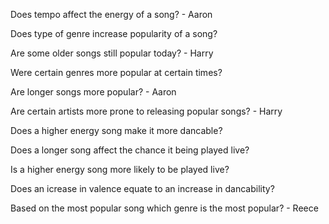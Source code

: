 Does tempo affect the energy of a song? - Aaron

Does type of genre increase popularity of a song?

Are some older songs still popular today? - Harry

Were certain genres more popular at certain times?

Are longer songs more popular? - Aaron

Are certain artists more prone to releasing popular songs? - Harry

Does a higher energy song make it more dancable?

Does a longer song affect the chance it being played live?

Is a higher energy song more likely to be played live?

Does an icrease in valence equate to an increase in dancability?

Based on the most popular song which genre is the most popular? - Reece
